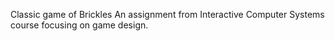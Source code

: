 Classic game of Brickles
An assignment from Interactive Computer Systems course focusing on game design.
